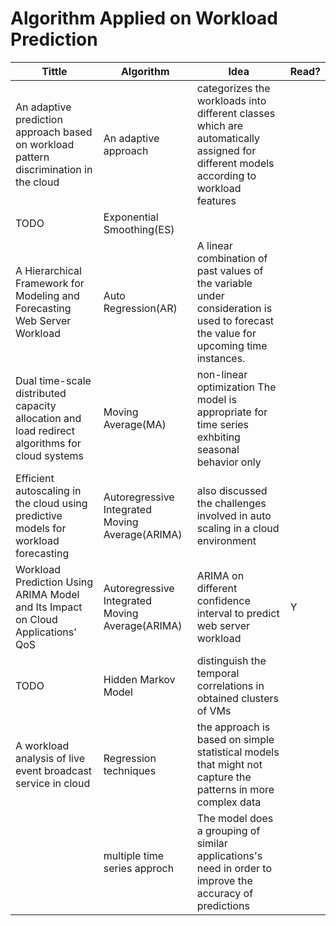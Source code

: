 # Algorithm Applied on Workload Prediction
|Tittle|Algorithm|Idea|Read?|
|-----|----------|----|-----|
|An adaptive prediction approach based on workload pattern discrimination in the cloud|An adaptive approach|categorizes the workloads into different classes which are automatically assigned for different models according to workload features|
|TODO|Exponential Smoothing(ES)|||
|A Hierarchical Framework for Modeling and Forecasting Web Server Workload|Auto Regression(AR)|A linear combination of past values of the variable under consideration is used to forecast the value for upcoming time instances.||
|Dual time-scale distributed capacity allocation and load redirect algorithms for cloud systems|Moving Average(MA)|non-linear optimization The model is appropriate for time series exhbiting seasonal behavior only||
|Efficient autoscaling in the cloud using predictive models for workload forecasting|Autoregressive Integrated Moving Average(ARIMA)|also discussed the challenges involved in auto scaling in a cloud environment||
|Workload Prediction Using ARIMA Model and Its Impact on Cloud Applications’ QoS|Autoregressive Integrated Moving Average(ARIMA)|ARIMA on different confidence interval to predict web server workload|Y|
|TODO|Hidden Markov Model|distinguish the temporal correlations in obtained clusters of VMs||
|A workload analysis of live event broadcast service in cloud|Regression techniques|the approach is based on simple statistical models that might not capture the patterns in more complex data||
||multiple time series approch|The model does a grouping of similar applications's need in order to improve the accuracy of predictions||